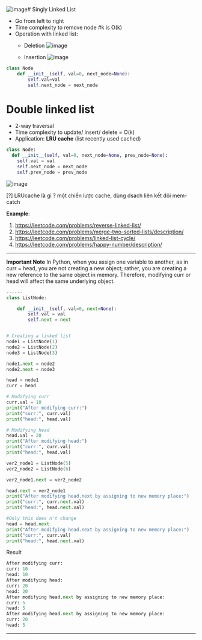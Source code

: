 ![image](https://github.com/maianhpuco/dsa-journey/assets/34562568/e032cd32-8494-43b1-ae65-0b8ddd0787ba)# Singly Linked List

- Go from left to right
- Time complexity to remove node #k is O(k)
- Operation with linked list:
  - Deletion
  ![image](https://github.com/maianhpuco/dsa-journey/assets/34562568/f9bfd29b-1800-4f15-b323-664e4b7a3b0a)

  - Insertion
  ![image](https://github.com/maianhpuco/dsa-journey/assets/34562568/03df7053-ebbe-4341-95f8-90b9b44a929c)


```python
class Node
    def __init__(self, val=0, next_node=None):
        self.val=val
        self.next_node = next_node
```

# Double linked list 
- 2-way traversal
- Time complexity to update/ insert/ delete = O(k)
- Application: **LRU cache** (list recently used cached) 
```python
class Node:
  def __init__(self, val=0, next_node=None, prev_node=None):
    self.val = val
    self.next_node = next_node
    self.prev_node = prev_node 
```
 ![image](https://github.com/maianhpuco/dsa-journey/assets/34562568/3e33513e-8bba-468e-a761-a4547169e6c7)

[?] LRUcache là gì ? một chiến lược cache, dùng dsach liên kết đôi mem-catch 

**Example**: 
1. https://leetcode.com/problems/reverse-linked-list/
2. https://leetcode.com/problems/merge-two-sorted-lists/description/
3. https://leetcode.com/problems/linked-list-cycle/
4. https://leetcode.com/problems/happy-number/description/ 



---------
**Important Note**
In Python, when you assign one variable to another, as in curr = head, you are not creating a new object; rather, you are creating a new reference to the same object in memory. Therefore, modifying curr or head will affect the same underlying object.


```python 
------ 
class ListNode:

    def __init__(self, val=0, next=None):
        self.val = val
        self.next = next


# Creating a linked list
node1 = ListNode(1)
node2 = ListNode(2)
node3 = ListNode(3)

node1.next = node2
node2.next = node3

head = node1
curr = head

# Modifying curr
curr.val = 10
print("After modifying curr:")
print("curr:", curr.val)
print("head:", head.val)

# Modifying head
head.val = 20
print("After modifying head:")
print("curr:", curr.val)
print("head:", head.val)

ver2_node1 = ListNode(5)
ver2_node2 = ListNode(6)

ver2_node1.next = ver2_node2

head.next = ver2_node1
print("After modifying head.next by assigning to new memory place:")
print("curr:", curr.next.val)
print("head:", head.next.val)

#Only this does n't change
head = head.next
print("After modifying head.next by assigning to new memory place:")
print("curr:", curr.val)
print("head:", head.next.val)
 ```

Result
```python
After modifying curr:
curr: 10
head: 10
After modifying head:
curr: 20
head: 20
After modifying head.next by assigning to new memory place:
curr: 5
head: 5
After modifying head.next by assigning to new memory place:
curr: 20
head: 5 
```
---- 



